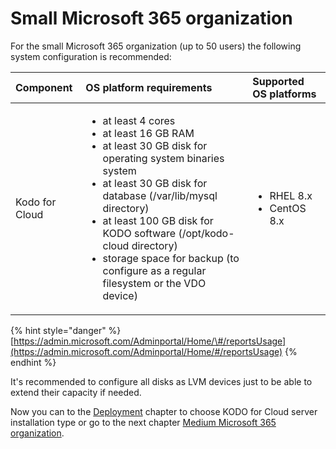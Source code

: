 # Small Microsoft 365 organization

For the small Microsoft 365 organization \(up to 50 users\) the following system configuration is recommended:

<table>
  <thead>
    <tr>
      <th style="text-align:left">Component</th>
      <th style="text-align:left">OS platform requirements</th>
      <th style="text-align:left">Supported OS platforms</th>
    </tr>
  </thead>
  <tbody>
    <tr>
      <td style="text-align:left">Kodo for Cloud</td>
      <td style="text-align:left">
        <ul>
          <li>at least 4 cores</li>
          <li>at least 16 GB RAM</li>
          <li>at least 30 GB disk for operating system binaries system</li>
          <li>at least 30 GB disk for database (/var/lib/mysql directory)</li>
          <li>at least 100 GB disk for KODO software (/opt/kodo-cloud directory)</li>
          <li>storage space for backup (to configure as a regular filesystem or the
            VDO device)</li>
        </ul>
      </td>
      <td style="text-align:left">
        <ul>
          <li>RHEL 8.x</li>
          <li>CentOS 8.x</li>
        </ul>
      </td>
    </tr>
  </tbody>
</table>

{% hint style="danger" %}
[https://admin.microsoft.com/Adminportal/Home/\#/reportsUsage](https://admin.microsoft.com/Adminportal/Home/#/reportsUsage)
{% endhint %}

It's recommended to configure all disks as LVM devices just to be able to extend their capacity if needed.  

Now you can to the [Deployment](../../deployment/) chapter to choose KODO for Cloud server installation type or go to the next chapter [Medium Microsoft 365 organization](medium.md).

